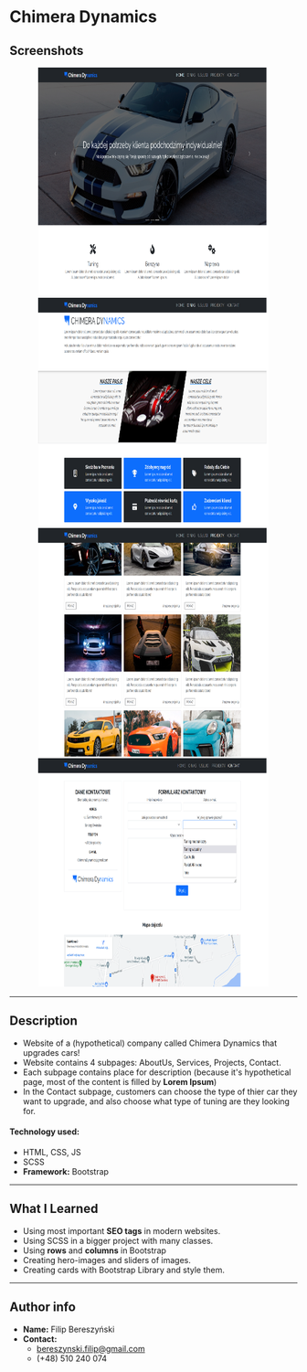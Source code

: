 # Chimera Dynamics

## Screenshots
<p align="center">
    <img src="./img/README_images/readme_img_01.png" width="80%" height="400px"></img>
    <br/>
    <img src="./img/README_images/readme_img_02.png" width="80%" height="400px"></img>
    <br/>
    <img src="./img/README_images/readme_img_03.png" width="80%" height="400px"></img>
    <br/>
    <img src="./img/README_images/readme_img_04.png" width="80%" height="400px"></img>
</p>

<hr/>

## Description

- Website of a (hypothetical) company called Chimera Dynamics that upgrades cars!
- Website contains 4 subpages: AboutUs, Services, Projects, Contact.
- Each subpage contains place for description (because it's hypothetical page, most of the content is filled by **Lorem Ipsum**)
- In the Contact subpage, customers can choose the type of thier car they want to upgrade, and also choose what type of tuning are they looking for.

#### Technology used:
- HTML, CSS, JS
- SCSS
- **Framework:** Bootstrap

<hr/>

## What I Learned

- Using most important **SEO tags** in modern websites.
- Using SCSS in a bigger project with many classes.
- Using **rows** and **columns** in Bootstrap
- Creating hero-images and sliders of images.
- Creating cards with Bootstrap Library and style them.

<hr/>

## Author info

- **Name:** Filip Bereszyński
- **Contact:**
    - bereszynski.filip@gmail.com
    - (+48) 510 240 074